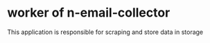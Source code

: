 # worker of n-email-collector
This application is responsible for scraping and store data in storage

